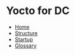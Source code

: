 # Yocto for DC

* [Home][home]
* [Structure](/yocto/structure.md)
* [Startup](/yocto/startup.md)
* [Glossary](/glossary.md)

[home]: /index.md
[logo]: /images/logo.png